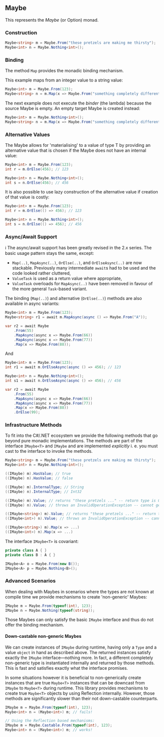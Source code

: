 ## Maybe

This represents the _Maybe_ (or Option) monad.

### Construction

```C#
Maybe<string> m = Maybe.From("these pretzels are making me thirsty");
Maybe<int> n = Maybe.Nothing<int>(); 
```

### Binding
The method `Map` provides the monadic binding mechanism.

This example maps from an integer value to a string value:

```C#
Maybe<int> m = Maybe.From(123);
Maybe<string> n = m.Map(x => Maybe.From("something completely different")); // n represents the string
```

The next example does not execute the _binder_ (the lambda) because the source Maybe is empty. An empty target Maybe is created instead:

```C#
Maybe<int> m = Maybe.Nothing<int>();
Maybe<string> n = m.Map(x => Maybe.From("something completely different")); // n is Nothing
```

### Alternative Values
The Maybe allows for 'materialising' to a value of type T by providing an alternative value that is chosen if the Maybe does not have an internal value:

```C#
Maybe<int> m = Maybe.From(123);
int r = m.OrElse(456); // 123

Maybe<int> n = Maybe.Nothing<int>();
int s = n.OrElse(456); // 456
```

It is also possible to use lazy construction of the alternative value if creation of that value is costly:
```C#
Maybe<int> m = Maybe.From(123);
int r = m.OrElse(() => 456); // 123

Maybe<int> n = Maybe.Nothing<int>();
int s = n.OrElse(() => 456); // 456
```

### Async/Await Support

:information_source: The async/await support has been greatly revised in the 2.x series. The basic usage pattern stays the same, except:
* `Map(..)`, `MapAsync(..)`, `OrElse(..)`, and `OrElseAsync(..)` are now stackable. Previously many intermediate `await`s had to be used and the code looked rather cluttered,
* `ValueTask` is used as a return value where appropriate,
* `ValueTask` overloads for `MapAsync(..)` have been removed in favour of the more general `Task`-based variant.


The binding (`Map(..)`) and alternative (`OrElse(..)`) methods are also available in async variants:

```C#
Maybe<int> m = Maybe.From(123);
Maybe<string> r1 = await m.MapAsync(async () => Maybe.From("A"));

var r2 = await Maybe
    .From(55)
    .MapAsync(async x => Maybe.From(66))
    .MapAsync(async x => Maybe.From(77))
    .Map(x => Maybe.From(88));
```

And 

```C#
Maybe<int> m = Maybe.From(123);
int r1 = await m.OrElseAsync(async () => 456); // 123

Maybe<int> n = Maybe.Nothing<int>();
int s1 = await n.OrElseAsync(async () => 456); // 456

var r2 = await Maybe
    .From(55)
    .MapAsync(async x => Maybe.From(66))
    .MapAsync(async x => Maybe.From(77))
    .Map(x => Maybe.From(88))
    .OrElse(99);
```

### Infrastructure Methods
To fit into the C#/.NET ecosystem we provide the following methods that go beyond pure monadic implementations. 
The methods are part of the interface `IMaybe<T>` and `IMaybe` and are implemented _explicitly_ i. e. you must cast to the interface to invoke the methods.

```C#
Maybe<string> m = Maybe.From("these pretzels are making me thirsty");
Maybe<int> n = Maybe.Nothing<int>(); 

((IMaybe) m).HasValue; // true
((IMaybe) n).HasValue; // false

((IMaybe) m).InternalType; // String
((IMaybe) n).InternalType; // Int32

((IMaybe) m).Value; // returns "these pretzels ..." -- return type is Object
((IMaybe) n).Value; // throws an InvalidOperationException -- cannot get the value of a Nothing

((IMaybe<string>) m).Value; // returns "these pretzels ..." -- return type is T
((IMaybe<int>) n).Value; // throws an InvalidOperationException -- cannot get the value of a Nothing

((IMaybe<string>) m).Map(x => ...)
((IMaybe<int>) n).Map(x => ...)
```

The interface `IMaybe<T>` is covariant:

```C#
private class A { }
private class B : A { }

IMaybe<A> o = Maybe.From(new B());
IMaybe<A> p = Maybe.Nothing<B>();
```

### Advanced Scenarios
When dealing with Maybes in scenarios where the types are not known at compile time we provide mechanisms to create 'non-generic' Maybes:

```C#
IMaybe m = Maybe.From(typeof(int), 123);
IMaybe n = Maybe.Nothing(typeof(string));
```
Those Maybes can only satisfy the basic `IMaybe` interface and thus do not offer the binding mechanism.

#### Down-castable non-generic Maybes
We can create instances of `IMaybe` during runtime, having only a `Type` and a value `object` in hand as described above. The returned instances satisfy exactly the `IMaybe` interface—nothing more. In fact, a different completely non-generic type is instantiated internally and returned by those methods. This is fast and satisfies exactly what the interface promises.

In some situations however it is beneficial to non-generically create instances that are true `Maybe<T>` instances that can be downcast from `IMaybe` to `Maybe<T>` during runtime. This library provides mechanisms to create true `Maybe<T>` objects by using Reflection internally. However, those methods are significantly slower than their not down-castable counterparts.

```C#
IMaybe m = Maybe.From(typeof(int), 123);
Maybe<int> n = (Maybe<int>) m; // fails!

// Using the Reflection based mechanisms:
IMaybe m = Maybe.Castable.From(typeof(int), 123);
Maybe<int> n = (Maybe<int>) m; // works!
```

